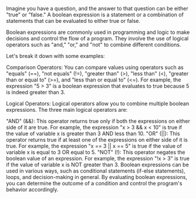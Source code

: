 Imagine you have a question, and the answer to that question can be either "true" or "false." A boolean expression is a statement or a combination of statements that can be evaluated to either true or false.

Boolean expressions are commonly used in programming and logic to make decisions and control the flow of a program. They involve the use of logical operators such as "and," "or," and "not" to combine different conditions.

Let's break it down with some examples:

Comparison Operators:
You can compare values using operators such as "equals" (==), "not equals" (!=), "greater than" (>), "less than" (<), "greater than or equal to" (>=), and "less than or equal to" (<=). For example, the expression "5 > 3" is a boolean expression that evaluates to true because 5 is indeed greater than 3.

Logical Operators:
Logical operators allow you to combine multiple boolean expressions. The three main logical operators are:

"AND" (&&): This operator returns true only if both the expressions on either side of it are true. For example, the expression "x > 3 && x < 10" is true if the value of variable x is greater than 3 AND less than 10.
"OR" (||): This operator returns true if at least one of the expressions on either side of it is true. For example, the expression "x == 3 || x == 5" is true if the value of variable x is equal to 3 OR equal to 5.
"NOT" (!): This operator negates the boolean value of an expression. For example, the expression "!x > 3" is true if the value of variable x is NOT greater than 3.
Boolean expressions can be used in various ways, such as conditional statements (if-else statements), loops, and decision-making in general. By evaluating boolean expressions, you can determine the outcome of a condition and control the program's behavior accordingly.
